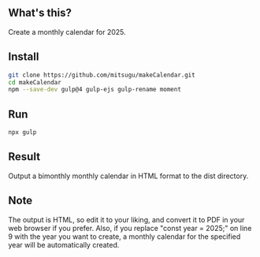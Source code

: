 ## What's this?
Create a monthly calendar for 2025.

## Install
```bash
git clone https://github.com/mitsugu/makeCalendar.git
cd makeCalendar
npm --save-dev gulp@4 gulp-ejs gulp-rename moment
```

## Run
```bash
npx gulp
```

## Result
Output a bimonthly monthly calendar in HTML format to the dist directory.

## Note
The output is HTML, so edit it to your liking, and convert it to PDF in your web browser if you prefer. Also, if you replace "const year = 2025;" on line 9 with the year you want to create, a monthly calendar for the specified year will be automatically created.

